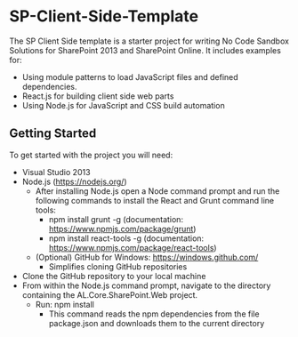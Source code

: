 # SP-Client-Side-Template
The SP Client Side template is a starter project for writing No Code Sandbox Solutions for SharePoint 2013 and SharePoint Online.  It includes examples for:
* Using module patterns to load JavaScript files and defined dependencies.
* React.js for building client side web parts
* Using Node.js for JavaScript and CSS build automation

## Getting Started
To get started with the project you will need:
* Visual Studio 2013
* Node.js (https://nodejs.org/)
  * After installing Node.js open a Node command prompt and run the following commands to install the React and Grunt command line tools:
    * npm install grunt -g (documentation: https://www.npmjs.com/package/grunt) 
    * npm install react-tools -g (documentation: https://www.npmjs.com/package/react-tools) 
  * (Optional) GitHub for Windows: https://windows.github.com/ 
    * Simplifies cloning GitHub repositories
* Clone the GitHub repository to your local machine
* From within the Node.js command prompt, navigate to the directory containing the AL.Core.SharePoint.Web project.
  * Run: npm install
    * This command reads the npm dependencies from the file package.json and downloads them to the current directory
